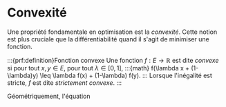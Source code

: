 # Convexité

Une propriété fondamentale en optimisation est la *convexité*. Cette notion est plus cruciale que la différentiabilité quand il s'agit de minimiser une fonction.

:::{prf:definition}Fonction convexe
Une fonction $f:E \to \mathbb{R}$ est dite *convexe* si pour tout $x,y \in E$, pour tout $\lambda \in [0,1]$,
:::{math}
    f(\lambda x +  (1-\lambda)y) \leq \lambda f(x) + (1-\lambda) f(y).
:::
Lorsque l'inégalité est stricte, $f$ est dite *strictement convexe*.
:::

Géométriquement, l'équation 
